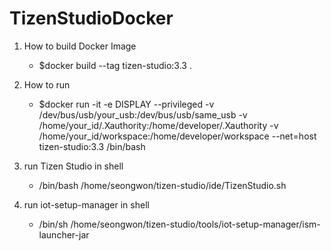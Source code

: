 # TizenStudioDocker

1. How to build Docker Image
    - $docker build --tag tizen-studio:3.3 .

2. How to run
    - $docker run -it -e DISPLAY --privileged -v /dev/bus/usb/your_usb:/dev/bus/usb/same_usb -v /home/your_id/.Xauthority:/home/developer/.Xauthority -v /home/your_id/workspace:/home/developer/workspace --net=host tizen-studio:3.3 /bin/bash

3. run Tizen Studio in shell
    - /bin/bash /home/seongwon/tizen-studio/ide/TizenStudio.sh

4. run iot-setup-manager in shell
    - /bin/sh /home/seongwon/tizen-studio/tools/iot-setup-manager/ism-launcher-jar